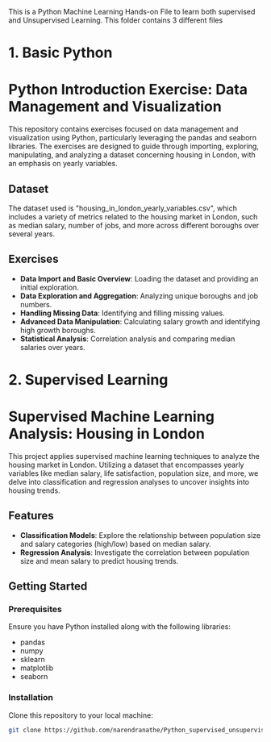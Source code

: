 This is a Python Machine Learning Hands-on File to learn both supervised and Unsupervised Learning. This folder contains 3 different files

# 1. Basic Python
   # Python Introduction Exercise: Data Management and Visualization

This repository contains exercises focused on data management and visualization using Python, particularly leveraging the pandas and seaborn libraries. The exercises are designed to guide through importing, exploring, manipulating, and analyzing a dataset concerning housing in London, with an emphasis on yearly variables.

## Dataset

The dataset used is "housing_in_london_yearly_variables.csv", which includes a variety of metrics related to the housing market in London, such as median salary, number of jobs, and more across different boroughs over several years.

## Exercises

- **Data Import and Basic Overview**: Loading the dataset and providing an initial exploration.
- **Data Exploration and Aggregation**: Analyzing unique boroughs and job numbers.
- **Handling Missing Data**: Identifying and filling missing values.
- **Advanced Data Manipulation**: Calculating salary growth and identifying high growth boroughs.
- **Statistical Analysis**: Correlation analysis and comparing median salaries over years.

# 2. Supervised Learning
  # Supervised Machine Learning Analysis: Housing in London

This project applies supervised machine learning techniques to analyze the housing market in London. Utilizing a dataset that encompasses yearly variables like median salary, life satisfaction, population size, and more, we delve into classification and regression analyses to uncover insights into housing trends.

## Features

- **Classification Models**: Explore the relationship between population size and salary categories (high/low) based on median salary.
- **Regression Analysis**: Investigate the correlation between population size and mean salary to predict housing trends.

## Getting Started

### Prerequisites

Ensure you have Python installed along with the following libraries:
- pandas
- numpy
- sklearn
- matplotlib
- seaborn

### Installation

Clone this repository to your local machine:

```bash
git clone https://github.com/narendranathe/Python_supervised_unsupervised.git



